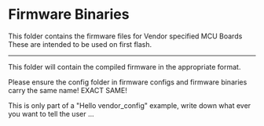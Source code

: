 # Firmware Binaries

This folder contains the firmware files for Vendor specified MCU Boards
These are intended to be used on first flash.

---

This folder will contain the compiled firmware in the appropriate format.

Please ensure the config folder in firmware configs and firmware binaries carry the same name! EXACT SAME!

This is only part of a "Hello vendor_config" example,
write down what ever you want to tell the user ...
